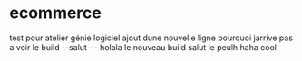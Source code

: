 # ecommerce
test pour atelier génie logiciel
ajout dune nouvelle ligne
pourquoi jarrive pas a voir le build
--salut---
holala
le nouveau build
salut le peulh
haha cool
